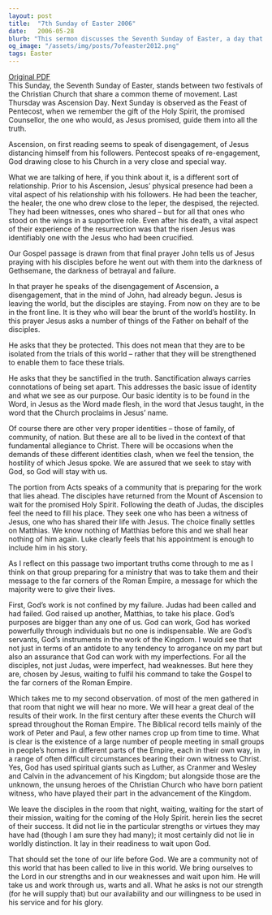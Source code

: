 ```yaml
---
layout: post
title:  "7th Sunday of Easter 2006"
date:   2006-05-28
blurb: "This sermon discusses the Seventh Sunday of Easter, a day that stands between two festivals of the Christian Church, Ascension Day and the Feast of Pentecost. It explores the themes of disengagement and re-engagement, the changing relationship between Jesus and his followers, and the disciples' preparation for their future work. The sermon emphasizes the importance of waiting upon God and being available for his service."
og_image: "/assets/img/posts/7ofeaster2012.png"
tags: Easter
---
```

[Original PDF](/assets/pdf/7ofeaster2012.pdf)    
This Sunday, the Seventh Sunday of Easter, stands between two festivals of the Christian Church that share a common theme of movement. Last Thursday was Ascension Day. Next Sunday is observed as the Feast of Pentecost, when we remember the gift of the Holy Spirit, the promised Counsellor, the one who would, as Jesus promised, guide them into all the truth.

Ascension, on first reading seems to speak of disengagement, of Jesus distancing himself from his followers. Pentecost speaks of re-engagement, God drawing close to his Church in a very close and special way.

What we are talking of here, if you think about it, is a different sort of relationship. Prior to his Ascension, Jesus’ physical presence had been a vital aspect of his relationship with his followers. He had been the teacher, the healer, the one who drew close to the leper, the despised, the rejected. They had been witnesses, ones who shared – but for all that ones who stood on the wings in a supportive role. Even after his death, a vital aspect of their experience of the resurrection was that the risen Jesus was identifiably one with the Jesus who had been crucified.

Our Gospel passage is drawn from that final prayer John tells us of Jesus praying with his disciples before he went out with them into the darkness of Gethsemane, the darkness of betrayal and failure.

In that prayer he speaks of the disengagement of Ascension, a disengagement, that in the mind of John, had already begun. Jesus is leaving the world, but the disciples are staying. From now on they are to be in the front line. It is they who will bear the brunt of the world’s hostility. In this prayer Jesus asks a number of things of the Father on behalf of the disciples.

He asks that they be protected. This does not mean that they are to be isolated from the trials of this world – rather that they will be strengthened to enable them to face these trials.

He asks that they be sanctified in the truth. Sanctification always carries connotations of being set apart. This addresses the basic issue of identity and what we see as our purpose. Our basic identity is to be found in the Word, in Jesus as the Word made flesh, in the word that Jesus taught, in the word that the Church proclaims in Jesus’ name.

Of course there are other very proper identities – those of family, of community, of nation. But these are all to be lived in the context of that fundamental allegiance to Christ. There will be occasions when the demands of these different identities clash, when we feel the tension, the hostility of which Jesus spoke. We are assured that we seek to stay with God, so God will stay with us.

The portion from Acts speaks of a community that is preparing for the work that lies ahead. The disciples have returned from the Mount of Ascension to wait for the promised Holy Spirit. Following the death of Judas, the disciples feel the need to fill his place. They seek one who has been a witness of Jesus, one who has shared their life with Jesus. The choice finally settles on Matthias. We know nothing of Matthias before this and we shall hear nothing of him again. Luke clearly feels that his appointment is enough to include him in his story.

As I reflect on this passage two important truths come through to me as I think on that group preparing for a ministry that was to take them and their message to the far corners of the Roman Empire, a message for which the majority were to give their lives.

First, God’s work is not confined by my failure. Judas had been called and had failed. God raised up another, Matthias, to take his place. God’s purposes are bigger than any one of us. God can work, God has worked powerfully through individuals but no one is indispensable. We are God’s servants, God’s instruments in the work of the Kingdom. I would see that not just in terms of an antidote to any tendency to arrogance on my part but also an assurance that God can work with my imperfections. For all the disciples, not just Judas, were imperfect, had weaknesses. But here they are, chosen by Jesus, waiting to fulfil his command to take the Gospel to the far corners of the Roman Empire.

Which takes me to my second observation. of most of the men gathered in that room that night we will hear no more. We will hear a great deal of the results of their work. In the first century after these events the Church will spread throughout the Roman Empire. The Biblical record tells mainly of the work of Peter and Paul, a few other names crop up from time to time. What is clear is the existence of a large number of people meeting in small groups in people’s homes in different parts of the Empire, each in their own way, in a range of often difficult circumstances bearing their own witness to Christ. Yes, God has used spiritual giants such as Luther, as Cranmer and Wesley and Calvin in the advancement of his Kingdom; but alongside those are the unknown, the unsung heroes of the Christian Church who have born patient witness, who have played their part in the advancement of the Kingdom.

We leave the disciples in the room that night, waiting, waiting for the start of their mission, waiting for the coming of the Holy Spirit. herein lies the secret of their success. It did not lie in the particular strengths or virtues they may have had (though I am sure they had many); it most certainly did not lie in worldly distinction. It lay in their readiness to wait upon God.

That should set the tone of our life before God. We are a community not of this world that has been called to live in this world. We bring ourselves to the Lord in our strengths and in our weaknesses and wait upon him. He will take us and work through us, warts and all. What he asks is not our strength (for he will supply that) but our availability and our willingness to be used in his service and for his glory.
